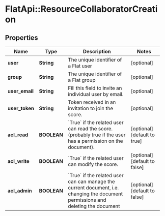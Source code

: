 # FlatApi::ResourceCollaboratorCreation

## Properties
Name | Type | Description | Notes
------------ | ------------- | ------------- | -------------
**user** | **String** | The unique identifier of a Flat user | [optional] 
**group** | **String** | The unique identifier of a Flat group | [optional] 
**user_email** | **String** | Fill this field to invite an individual user by email.  | [optional] 
**user_token** | **String** | Token received in an invitation to join the score.  | [optional] 
**acl_read** | **BOOLEAN** | &#x60;True&#x60; if the related user can read the score. (probably true if the user has a permission on the document).  | [optional] [default to true]
**acl_write** | **BOOLEAN** | &#x60;True&#x60; if the related user can modify the score.  | [optional] [default to false]
**acl_admin** | **BOOLEAN** | &#x60;True&#x60; if the related user can can manage the current document, i.e. changing the document permissions and deleting the document  | [optional] [default to false]


